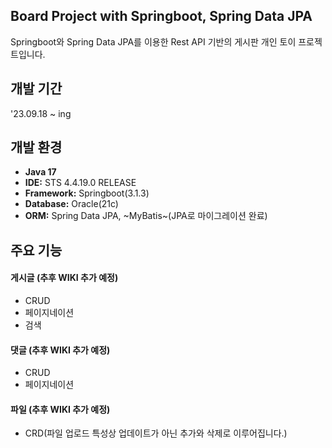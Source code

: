 ## Board Project with Springboot, Spring Data JPA 
Springboot와 Spring Data JPA를 이용한 Rest API 기반의 게시판 개인 토이 프로젝트입니다.

## 개발 기간
'23.09.18 ~ ing

## 개발 환경
 - **Java 17**
 - **IDE:** STS 4.4.19.0 RELEASE
 - **Framework:** Springboot(3.1.3)
 - **Database:** Oracle(21c)
 - **ORM:** Spring Data JPA, ~MyBatis~(JPA로 마이그레이션 완료)

## 주요 기능
#### 게시글 (추후 WIKI 추가 예정)
 - CRUD
 - 페이지네이션
 - 검색
#### 댓글 (추후 WIKI 추가 예정)
 - CRUD
 - 페이지네이션
#### 파일 (추후 WIKI 추가 예정)
 - CRD(파일 업로드 특성상 업데이트가 아닌 추가와 삭제로 이루어집니다.)
